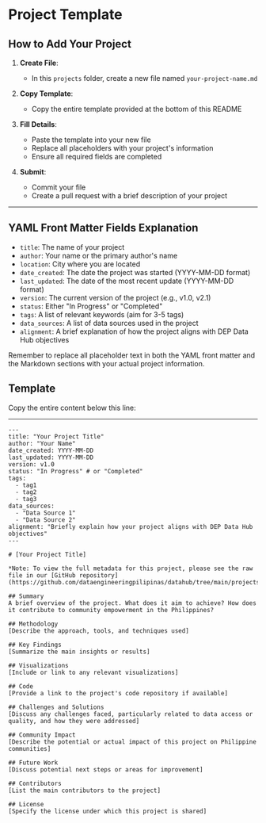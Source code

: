 # Project Template

## How to Add Your Project

1. **Create File**: 
   - In this `projects` folder, create a new file named `your-project-name.md`

2. **Copy Template**: 
   - Copy the entire template provided at the bottom of this README

3. **Fill Details**: 
   - Paste the template into your new file
   - Replace all placeholders with your project's information
   - Ensure all required fields are completed

4. **Submit**: 
   - Commit your file
   - Create a pull request with a brief description of your project

---

## YAML Front Matter Fields Explanation

- `title`: The name of your project
- `author`: Your name or the primary author's name
- `location`: City where you are located
- `date_created`: The date the project was started (YYYY-MM-DD format)
- `last_updated`: The date of the most recent update (YYYY-MM-DD format)
- `version`: The current version of the project (e.g., v1.0, v2.1)
- `status`: Either "In Progress" or "Completed"
- `tags`: A list of relevant keywords (aim for 3-5 tags)
- `data_sources`: A list of data sources used in the project
- `alignment`: A brief explanation of how the project aligns with DEP Data Hub objectives

Remember to replace all placeholder text in both the YAML front matter and the Markdown sections with your actual project information.

## Template

Copy the entire content below this line:

---

```
---
title: "Your Project Title"
author: "Your Name"
date_created: YYYY-MM-DD
last_updated: YYYY-MM-DD
version: v1.0
status: "In Progress" # or "Completed"
tags: 
  - tag1
  - tag2
  - tag3
data_sources:
  - "Data Source 1"
  - "Data Source 2"
alignment: "Briefly explain how your project aligns with DEP Data Hub objectives"
---

# [Your Project Title]

*Note: To view the full metadata for this project, please see the raw file in our [GitHub repository](https://github.com/dataengineeringpilipinas/datahub/tree/main/projects).*

## Summary
A brief overview of the project. What does it aim to achieve? How does it contribute to community empowerment in the Philippines?

## Methodology
[Describe the approach, tools, and techniques used]

## Key Findings
[Summarize the main insights or results]

## Visualizations
[Include or link to any relevant visualizations]

## Code
[Provide a link to the project's code repository if available]

## Challenges and Solutions
[Discuss any challenges faced, particularly related to data access or quality, and how they were addressed]

## Community Impact
[Describe the potential or actual impact of this project on Philippine communities]

## Future Work
[Discuss potential next steps or areas for improvement]

## Contributors
[List the main contributors to the project]

## License
[Specify the license under which this project is shared]
```
